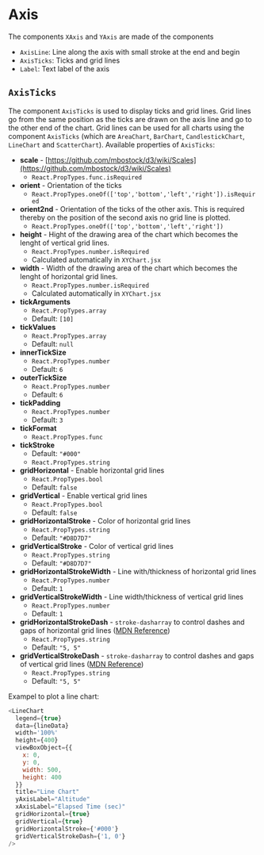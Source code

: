 # Axis
The components `XAxis` and `YAxis` are made of the components
* `AxisLine`: Line along the axis with small stroke at the end and begin
* `AxisTicks`: Ticks and grid lines
* `Label`: Text label of the axis

## `AxisTicks`
The component `AxisTicks` is used to display ticks and grid lines. Grid lines go from the same position as the ticks are drawn on the axis line and go to the other end of the chart. Grid lines can be used for all charts using the component `AxisTicks` (which are `AreaChart`, `BarChart`, `CandlestickChart`, `LineChart` and `ScatterChart`). Available properties of `AxisTicks`:

* **scale** - [https://github.com/mbostock/d3/wiki/Scales](https://github.com/mbostock/d3/wiki/Scales)
  * `React.PropTypes.func.isRequired`
* **orient** - Orientation of the ticks
  * `React.PropTypes.oneOf(['top','bottom','left','right']).isRequired`
* **orient2nd** - Orientation of the ticks of the other axis. This is required thereby on the position of the second axis no grid line is plotted.
  * `React.PropTypes.oneOf(['top','bottom','left','right'])`
* **height** - Hight of the drawing area of the chart which becomes the lenght of vertical grid lines.
  * `React.PropTypes.number.isRequired`
  * Calculated automatically in `XYChart.jsx`
* **width** - Width of the drawing area of the chart which becomes the lenght of horizontal grid lines.
  * `React.PropTypes.number.isRequired`
  * Calculated automatically in `XYChart.jsx`
* **tickArguments**
   * `React.PropTypes.array`
   * Default: `[10]`
* **tickValues**
  * `React.PropTypes.array`
   * Default: `null`
* **innerTickSize**
  * `React.PropTypes.number`
   * Default: `6`
* **outerTickSize**
  * `React.PropTypes.number`
   * Default: `6`
* **tickPadding**
  * `React.PropTypes.number`
   * Default: `3`
* **tickFormat**
  * `React.PropTypes.func`
* **tickStroke**
   * Default: `"#000"`
  * `React.PropTypes.string`
* **gridHorizontal** - Enable horizontal grid lines
  * `React.PropTypes.bool`
  * Default: `false`
* **gridVertical** - Enable vertical grid lines
  * `React.PropTypes.bool`
  * Default: `false`
* **gridHorizontalStroke** - Color of horizontal grid lines
  * `React.PropTypes.string`
  * Default: `"#D8D7D7"`
* **gridVerticalStroke** - Color of vertical grid lines
  * `React.PropTypes.string`
  * Default: `"#D8D7D7"`
* **gridHorizontalStrokeWidth** - Line with/thickness of horizontal grid lines
  * `React.PropTypes.number`
  * Default: `1`
* **gridVerticalStrokeWidth** - Line width/thickness of vertical grid lines
  * `React.PropTypes.number`
  * Default: `1`
* **gridHorizontalStrokeDash** - `stroke-dasharray` to control dashes and gaps of horizontal grid lines ([MDN Reference](https://developer.mozilla.org/en-US/docs/Web/SVG/Attribute/stroke-dasharray))
  * `React.PropTypes.string`
  * Default: `"5, 5"`
* **gridVerticalStrokeDash** - `stroke-dasharray` to control dashes and gaps of vertical grid lines ([MDN Reference](https://developer.mozilla.org/en-US/docs/Web/SVG/Attribute/stroke-dasharray))
  * `React.PropTypes.string`
  * Default: `"5, 5"`

Exampel to plot a line chart:

```javascript
<LineChart
  legend={true}
  data={lineData}
  width='100%'
  height={400}
  viewBoxObject={{
    x: 0,
    y: 0,
    width: 500,
    height: 400
  }}
  title="Line Chart"
  yAxisLabel="Altitude"
  xAxisLabel="Elapsed Time (sec)"
  gridHorizontal={true}
  gridVertical={true}
  gridHorizontalStroke={'#000'}
  gridVerticalStrokeDash={'1, 0'}
/>
```
